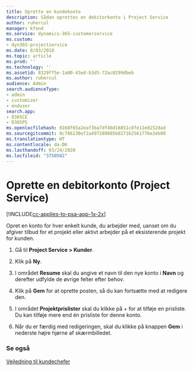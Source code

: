 ```yaml
---
title: Oprette en kundekonto
description: Sådan oprettes en debitorkonto i Project Service
author: ruhercul
manager: kfend
ms.service: dynamics-365-customerservice
ms.custom:
- dyn365-projectservice
ms.date: 8/03/2018
ms.topic: article
ms.prod: ''
ms.technology: ''
ms.assetid: 8329ff5e-1a00-43ed-b3d5-72ac0299dbeb
ms.author: ruhercul
audience: Admin
search.audienceType:
- admin
- customizer
- enduser
search.app:
- D365CE
- D365PS
ms.openlocfilehash: 0168f65a2eaf3ba7df46d16851c8fe11e8152dad
ms.sourcegitcommit: 8c786230ef2a497280885b827162561776e2eb00
ms.translationtype: HT
ms.contentlocale: da-DK
ms.lasthandoff: 03/24/2020
ms.locfileid: "3750502"
---
```

# <a name="create-a-customer-account-project-service"></a>Oprette en debitorkonto (Project Service)

[!INCLUDE[cc-applies-to-psa-app-1x-2x](../includes/cc-applies-to-psa-app-1x-2x.md)]

Opret en konto for hver enkelt kunde, du arbejder med, uanset om du afgiver tilbud for et projekt eller aktivt arbejder på et eksisterende projekt for kunden.  
  
1.  Gå til **Project Service > Kunder**.  
  
2.  Klik på **Ny**.  
  
3.  I området **Resume** skal du angive et navn til den nye konto i **Navn** og derefter udfylde de øvrige felter efter behov.  
  
4.  Klik på **Gem** for at oprette posten, så du kan fortsætte med at redigere den.  
  
5.  I området **Projektprislister** skal du klikke på + for at tilføje en prisliste. Du kan tilføje mere end én prisliste for denne konto.  
  
6.  Når du er færdig med redigeringen, skal du klikke på knappen **Gem** i nederste højre hjørne af skærmbilledet.  
  
### <a name="see-also"></a>Se også  
 [Vejledning til kundechefer](../project-service/account-manager-guide.md)
